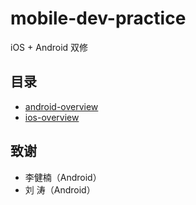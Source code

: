 # mobile-dev-practice

iOS + Android 双修

## 目录

- [android-overview](android-overview.md)
- [ios-overview](ios-overview.md)

## 致谢

- 李健楠（Android）
- 刘  涛（Android）
